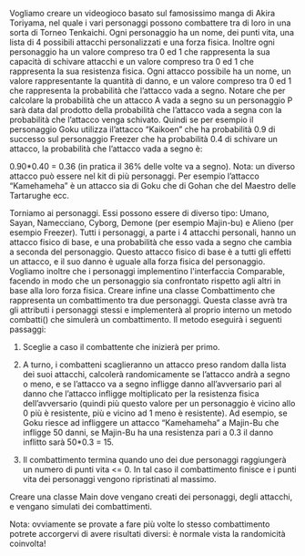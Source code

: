 Vogliamo creare un videogioco basato sul famosissimo manga di Akira Toriyama, nel quale i vari personaggi possono combattere tra di loro in una sorta di Torneo Tenkaichi. Ogni personaggio ha un nome, dei punti vita, una lista di 4 possibili attacchi personalizzati e una forza fisica. Inoltre ogni personaggio ha un valore compreso tra 0 ed 1 che rappresenta la sua capacità di schivare attacchi e un valore compreso tra 0 ed 1 che rappresenta la sua resistenza fisica. Ogni attacco possibile ha un nome, un valore rappresentante la quantità di danno, e un valore compreso tra 0 ed 1 che rappresenta la probabilità che l’attacco vada a segno. Notare che per calcolare la probabilità che un attacco A vada a segno su un personaggio P sarà data dal prodotto della probabilità che l’attacco vada a segna con la probabilità che l’attacco venga schivato. Quindi se per esempio il personaggio Goku utilizza il’attacco “Kaikoen” che ha probabilità 0.9 di successo sul personaggio Freezer che ha probabilità 0.4 di schivare un attacco, la probabilità che l’attacco vada a segno è:

0.90*0.40 = 0.36 (in pratica il 36% delle volte va a segno).
Nota: un diverso attacco può essere nel kit di più personaggi. Per esempio l’attacco “Kamehameha” è un attacco sia di Goku che di Gohan che del Maestro delle Tartarughe ecc.

Torniamo ai personaggi. Essi possono essere di diverso tipo: Umano, Sayan, Namecciano, Cyborg, Demone (per esempio Majin-bu) e Alieno (per esempio Freezer). Tutti i personaggi, a parte i 4 attacchi personali, hanno un attacco fisico di base, e una probabilità che esso vada a segno che cambia a seconda del personaggio. Questo attacco fisico di base è a tutti gli effetti un attacco, e il suo danno è uguale alla forza fisica del personaggio. Vogliamo inoltre che i personaggi implementino l'interfaccia Comparable, facendo in modo che un personaggio sia confrontato rispetto agli altri in base alla loro forza fisica. Creare infine una classe Combattimento che rappresenta un combattimento tra due personaggi. Questa classe avrà tra gli attributi i personaggi stessi e implementerà al proprio interno un metodo combatti() che simulerà un combattimento. Il metodo eseguirà i seguenti passaggi:

1) Sceglie a caso il combattente che inizierà per primo.

2) A turno, i combatteni scaglieranno un attacco preso random dalla lista dei suoi attacchi, calcolerà randomicamente se l’attacco andrà a segno o meno, e se l’attacco va a segno infligge danno all’avversario pari al danno che l’attacco infligge moltiplicato per la resistenza fisica dell’avversario (quindi più questo valore per un personaggio è vicino allo 0 più è resistente, più e vicino ad 1 meno è resistente). Ad esempio, se Goku riesce ad infliggere un attacco “Kamehameha” a Majin-Bu che infligge 50 danni, se Majin-Bu ha una resistenza pari a 0.3 il danno inflitto sarà 50*0.3 = 15.

3) Il combattimento termina quando uno dei due personaggi raggiungerà un numero di punti vita <= 0. In tal caso il combattimento finisce e i punti vita dei personaggi vengono ripristinati al massimo.

Creare una classe Main dove vengano creati dei personaggi, degli attacchi, e vengano simulati dei combattimenti.

Nota: ovviamente se provate a fare più volte lo stesso combattimento potrete accorgervi di avere risultati diversi: è normale vista la randomicità coinvolta!